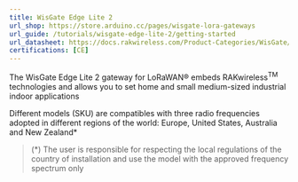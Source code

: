 ```yaml
---
title: WisGate Edge Lite 2
url_shop: https://store.arduino.cc/pages/wisgate-lora-gateways
url_guide: /tutorials/wisgate-edge-lite-2/getting-started
url_datasheet: https://docs.rakwireless.com/Product-Categories/WisGate/RAK7268/Datasheet
certifications: [CE]
---
```


The WisGate Edge Lite 2 gateway for LoRaWAN® embeds RAKwireless<sup>TM</sup> technologies and allows you to set home and small medium-sized industrial indoor applications

Different models (SKU) are compatibles with three radio frequencies adopted in different regions of the world: Europe, United States, Australia and New Zealand*

>(*) The user is responsible for respecting the local regulations of the country of installation and use the model with the approved frequency spectrum only